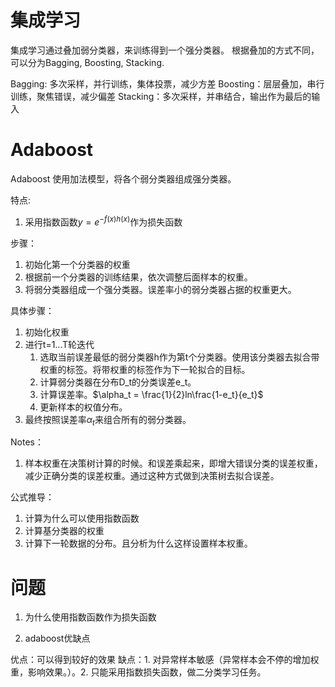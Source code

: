 
# 集成学习

集成学习通过叠加弱分类器，来训练得到一个强分类器。
根据叠加的方式不同，可以分为Bagging, Boosting, Stacking.

Bagging: 多次采样，并行训练，集体投票，减少方差
Boosting：层层叠加，串行训练，聚焦错误，减少偏差
Stacking：多次采样，并串结合，输出作为最后的输入


# Adaboost

Adaboost 使用加法模型，将各个弱分类器组成强分类器。

特点:
1. 采用指数函数$y=e^{-f(x)h(x)}$作为损失函数

步骤：
1. 初始化第一个分类器的权重
2. 根据前一个分类器的训练结果，依次调整后面样本的权重。
3. 将弱分类器组成一个强分类器。误差率小的弱分类器占据的权重更大。

具体步骤：
1. 初始化权重
2. 进行t=1...T轮迭代
   1. 选取当前误差最低的弱分类器h作为第t个分类器。使用该分类器去拟合带权重的标签。将带权重的标签作为下一轮拟合的目标。
   2. 计算弱分类器在分布D_t的分类误差e_t。
   3. 计算误差率。$\alpha_t = \frac{1}{2}ln\frac{1-e_t}{e_t}$
   4. 更新样本的权值分布。
3. 最终按照误差率$\alpha_t$来组合所有的弱分类器。

Notes：

1. 样本权重在决策树计算的时候。和误差乘起来，即增大错误分类的误差权重，减少正确分类的误差权重。通过这种方式做到决策树去拟合误差。

公式推导：
1. 计算为什么可以使用指数函数
2. 计算基分类器的权重
3. 计算下一轮数据的分布。且分析为什么这样设置样本权重。


# 问题
1. 为什么使用指数函数作为损失函数



2. adaboost优缺点

优点：可以得到较好的效果
缺点：1. 对异常样本敏感（异常样本会不停的增加权重，影响效果。）。2. 只能采用指数损失函数，做二分类学习任务。